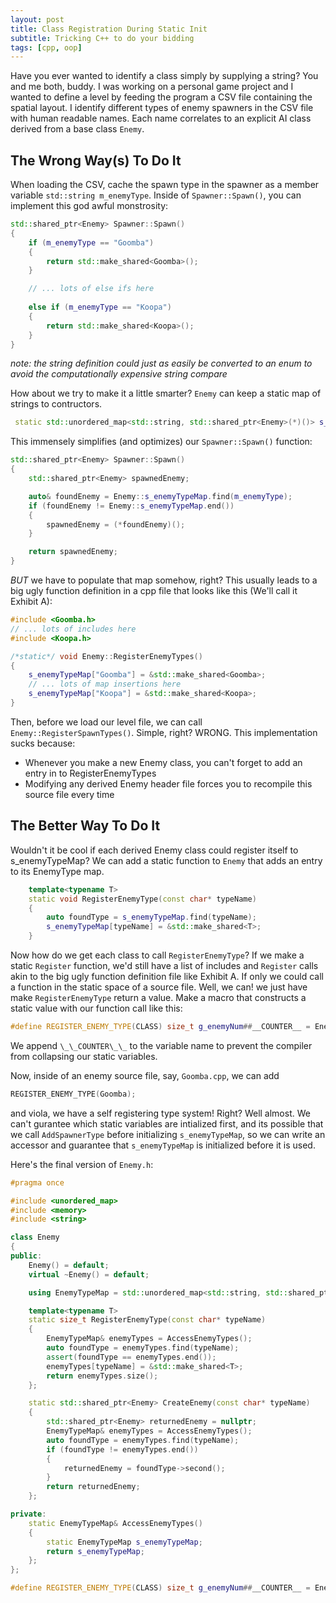 ```yaml
---
layout: post
title: Class Registration During Static Init
subtitle: Tricking C++ to do your bidding
tags: [cpp, oop]
---
```


Have you ever wanted to identify a class simply by supplying a string?
You and me both, buddy. I was working on a personal game project and I wanted
to define a level by feeding the program a CSV file containing the spatial layout.
I identify different types of enemy spawners in the CSV file with human readable names.
Each name correlates to an explicit AI class derived from a base class `Enemy`.


## The Wrong Way(s) To Do It
When loading the CSV, cache the spawn type in the spawner as a member variable `std::string m_enemyType`.
 Inside of `Spawner::Spawn()`, you can implement this god awful monstrosity:
```cpp
std::shared_ptr<Enemy> Spawner::Spawn()
{
    if (m_enemyType == "Goomba")
    {
        return std::make_shared<Goomba>();
    }

    // ... lots of else ifs here
    
    else if (m_enemyType == "Koopa")
    {
        return std::make_shared<Koopa>();
    }
}
```
*note: the string definition could just as easily be converted to an enum to avoid the computationally expensive string compare*

How about we try to make it a little smarter? `Enemy` can keep a static map of strings to contructors.

```cpp
 static std::unordered_map<std::string, std::shared_ptr<Enemy>(*)()> s_enemyTypeMap;
```

This immensely simplifies (and optimizes) our `Spawner::Spawn()` function:
```cpp
std::shared_ptr<Enemy> Spawner::Spawn()
{
    std::shared_ptr<Enemy> spawnedEnemy;

    auto& foundEnemy = Enemy::s_enemyTypeMap.find(m_enemyType);
    if (foundEnemy != Enemy::s_enemyTypeMap.end())
    {
        spawnedEnemy = (*foundEnemy)();
    }

    return spawnedEnemy;
}
```

*BUT* we have to populate that map somehow, right? This usually leads to a big ugly function definition in a cpp file that looks like this (We'll call it Exhibit A):
```cpp
#include <Goomba.h>
// ... lots of includes here
#include <Koopa.h>

/*static*/ void Enemy::RegisterEnemyTypes()
{
    s_enemyTypeMap["Goomba"] = &std::make_shared<Goomba>;
    // ... lots of map insertions here
    s_enemyTypeMap["Koopa"] = &std::make_shared<Koopa>;
}
```

Then, before we load our level file, we can call `Enemy::RegisterSpawnTypes()`. Simple, right? WRONG. This implementation sucks because:
* Whenever you make a new Enemy class, you can't forget to add an entry in to RegisterEnemyTypes
* Modifying any derived Enemy header file forces you to recompile this source file every time

## The Better Way To Do It
Wouldn't it be cool if each derived Enemy class could register itself to s_enemyTypeMap? We can add a static function to `Enemy` that adds an entry to its EnemyType map.
```cpp
    template<typename T>
    static void RegisterEnemyType(const char* typeName)
    {
        auto foundType = s_enemyTypeMap.find(typeName);
        s_enemyTypeMap[typeName] = &std::make_shared<T>;
    }
```

Now how do we get each class to call `RegisterEnemyType`? If we make a static `Register` function, we'd still have a list of includes and `Register` calls akin to the big ugly function definition file like Exhibit A. If only we could call a function in the static space of a source file. Well, we can! we just have make  `RegisterEnemyType` return a value. Make a macro that constructs a static value with our function call like this:
```cpp
#define REGISTER_ENEMY_TYPE(CLASS) size_t g_enemyNum##__COUNTER__ = Enemy::RegisterEnemyType<CLASS>(#CLASS)
```
We append `\_\_COUNTER\_\_` to the variable name to prevent the compiler from collapsing our static variables.

Now, inside of an enemy source file, say, `Goomba.cpp`, we can add
```cpp
REGISTER_ENEMY_TYPE(Goomba);
```
and viola, we have a self registering type system! Right? Well almost. We can't gurantee which static variables are intialized first, and its possible that we call `AddSpawnerType` before initializing `s_enemyTypeMap`, so we can write an accessor and guarantee that `s_enemyTypeMap` is initialized before it is used.

Here's the final version of `Enemy.h`:
```cpp
#pragma once

#include <unordered_map>
#include <memory>
#include <string>

class Enemy
{
public:
    Enemy() = default;
    virtual ~Enemy() = default;

    using EnemyTypeMap = std::unordered_map<std::string, std::shared_ptr<Enemy>(*)()>;

    template<typename T>
    static size_t RegisterEnemyType(const char* typeName)
    {
        EnemyTypeMap& enemyTypes = AccessEnemyTypes();
        auto foundType = enemyTypes.find(typeName);
        assert(foundType == enemyTypes.end());
        enemyTypes[typeName] = &std::make_shared<T>;
        return enemyTypes.size();
    };

    static std::shared_ptr<Enemy> CreateEnemy(const char* typeName)
    {
        std::shared_ptr<Enemy> returnedEnemy = nullptr;
        EnemyTypeMap& enemyTypes = AccessEnemyTypes();
        auto foundType = enemyTypes.find(typeName);
        if (foundType != enemyTypes.end())
        {
            returnedEnemy = foundType->second();
        }
        return returnedEnemy;
    };

private:
    static EnemyTypeMap& AccessEnemyTypes()
    {
        static EnemyTypeMap s_enemyTypeMap;
        return s_enemyTypeMap;
    };
};

#define REGISTER_ENEMY_TYPE(CLASS) size_t g_enemyNum##__COUNTER__ = Enemy::RegisterEnemyType<CLASS>(#CLASS);

```